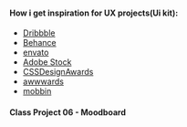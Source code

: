 #### How i get inspiration for UX projects(Ui kit):

- [Dribbble]()
- [Behance]()
- [envato]()
- [Adobe Stock]()
- [CSSDesignAwards]()
- [awwwards]()
- [mobbin]()

#### Class Project 06 - Moodboard
